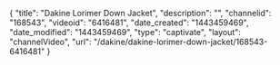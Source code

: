{
    "title": "Dakine Lorimer Down Jacket",
    "description": "",
    "channelid": "168543",
    "videoid": "6416481",
    "date_created": "1443459469",
    "date_modified": "1443459469",
    "type": "captivate",
    "layout": "channelVideo",
    "url": "\/dakine\/dakine-lorimer-down-jacket\/168543-6416481"
}